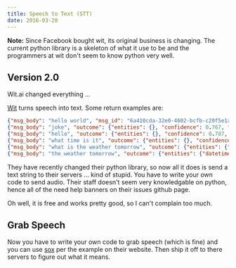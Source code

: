 ```yaml
---
title: Speech to Text (STT)
date: 2016-03-20
---
```


**Note:** Since Facebook bought wit, its original business is changing.
The current python library is a skeleton of what it use to be and the
programmers at wit don't seem to know python very well.

## Version 2.0

Wit.ai changed everything ...

[Wit](http://wit.ai) turns speech into text. Some return examples are:

```json
{"msg_body": "hello world", "msg_id": "6a410cda-32e0-4602-bcfb-c20f5e1aed66", "outcome": {"entities": {}, "confidence": 0.525, "intent": "order"}}
{"msg_body": "joke", "outcome": {"entities": {}, "confidence": 0.767, "intent": "joke"}, "msg_id": "4046cbaf-00cc-4305-9393-06a48e7ed4d3"}
{"msg_body": "hello", "outcome": {"entities": {}, "confidence": 0.787, "intent": "greeting"}, "msg_id": "6dc2722b-5acc-4066-8727-7c506728aa03"}
{"msg_body": "what time is it", "outcome": {"entities": {}, "confidence": 0.691, "intent": "time"}, "msg_id": "156c0751-644a-4e76-9b19-fff078574f2f"}
{"msg_body": "what is the weather tomorrow", "outcome": {"entities": {"datetime": {"body": "tomorrow", "start": 20, "end": 28, "value": {"to": "2014-09-14T00:00:00.000-07:00", "from": "2014-09-13T00:00:00.000-07:00"}}}, "confidence": 0.856, "intent": "weather"}, "msg_id": "c325bf08-20a0-47ad-ab14-33c2200a8be7"}
{"msg_body": "the weather tomorrow", "outcome": {"entities": {"datetime": {"body": "tomorrow", "start": 12, "end": 20, "value": {"to": "2014-09-14T00:00:00.000-07:00", "from": "2014-09-13T00:00:00.000-07:00"}}}, "confidence": 0.847, "intent": "weather"}, "msg_id": "ced4d342-2557-4aed-89e6-a948614a87e8"}
```

They have recently changed their python library, so now all it does is
send a text string to their servers ... kind of stupid. You have to
write your own code to send audio. Their staff doesn't seem very
knowledgable on python, hence all of the need help banners on their
issues github page.

Oh well, it is free and works pretty good, so I can't complain too much.

## Grab Speech

Now you have to write your own code to grab speech (which is fine) and
you can use [sox](https://wit.ai/docs/http/20141022#streaming-audio) per
the example on their website. Then ship it off to there servers to
figure out what it means.
